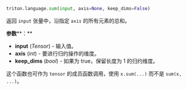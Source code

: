 ```python
triton.language.sum(input, axis=None, keep_dims=False)
```


返回 `input` 张量中，沿指定 `axis` 的所有元素的总和。 


**参数****：**

* **input** (*Tensor*) - 输入值。
* **axis** (*int*) - 要进行归约操作的维度。
* **keep_dims** (*bool*) - 如果为 true，保留长度为 1 的归约维度。

这个函数也可作为 `tensor` 的成员函数调用，使用 `x.sum(...)` 而不是 `sum(x, ...)`。


